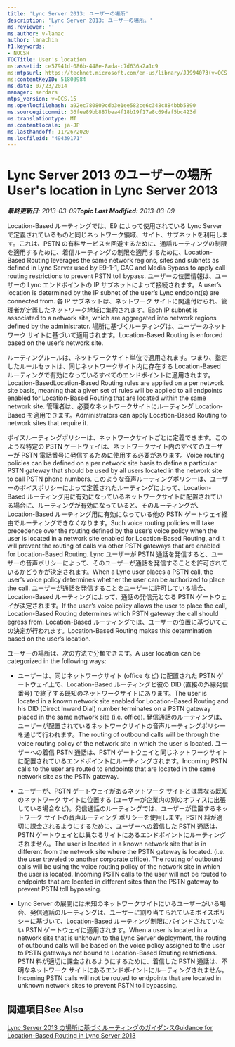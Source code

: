 ```yaml
---
title: 'Lync Server 2013: ユーザーの場所'
description: 'Lync Server 2013: ユーザーの場所。'
ms.reviewer: ''
ms.author: v-lanac
author: lanachin
f1.keywords:
- NOCSH
TOCTitle: User's location
ms:assetid: ce57941d-086b-448e-8ada-c7d636a2a1c9
ms:mtpsurl: https://technet.microsoft.com/en-us/library/JJ994073(v=OCS.15)
ms:contentKeyID: 51803984
ms.date: 07/23/2014
manager: serdars
mtps_version: v=OCS.15
ms.openlocfilehash: a92ec780809cdb3e1ee582ce6c348c884bbb5890
ms.sourcegitcommit: 36fee89bb887bea4f18b19f17a8c69daf5bc423d
ms.translationtype: MT
ms.contentlocale: ja-JP
ms.lasthandoff: 11/26/2020
ms.locfileid: "49439171"
---
```

# <a name="users-location-in-lync-server-2013"></a><span data-ttu-id="20f11-103">Lync Server 2013 のユーザーの場所</span><span class="sxs-lookup"><span data-stu-id="20f11-103">User's location in Lync Server 2013</span></span>

<div data-xmlns="http://www.w3.org/1999/xhtml">

<div class="topic" data-xmlns="http://www.w3.org/1999/xhtml" data-msxsl="urn:schemas-microsoft-com:xslt" data-cs="https://msdn.microsoft.com/">

<div data-asp="https://msdn2.microsoft.com/asp">



</div>

<div id="mainSection">

<div id="mainBody"><span data-ttu-id="20f11-104">

<span> </span></span><span class="sxs-lookup"><span data-stu-id="20f11-104">

<span> </span></span></span>

<span data-ttu-id="20f11-105">_**最終更新日:** 2013-03-09_</span><span class="sxs-lookup"><span data-stu-id="20f11-105">_**Topic Last Modified:** 2013-03-09_</span></span>

<span data-ttu-id="20f11-106">Location-Based ルーティングでは、E9 によって使用されている Lync Server で定義されているものと同じネットワーク領域、サイト、サブネットを利用します。これは、PSTN の有料サービスを回避するために、通話ルーティングの制限を適用するために、着信ルーティングの制限を適用するために、</span><span class="sxs-lookup"><span data-stu-id="20f11-106">Location-Based Routing leverages the same network regions, sites and subnets as defined in Lync Server used by E9-1-1, CAC and Media Bypass to apply call routing restrictions to prevent PSTN toll bypass.</span></span> <span data-ttu-id="20f11-107">ユーザーの位置情報は、ユーザーの Lync エンドポイントの IP サブネットによって接続されます。</span><span class="sxs-lookup"><span data-stu-id="20f11-107">A user’s location is determined by the IP subnet of the user’s Lync endpoint(s) are connected from.</span></span> <span data-ttu-id="20f11-108">各 IP サブネットは、ネットワーク サイトに関連付けられ、管理者が定義したネットワーク地域に集約されます。</span><span class="sxs-lookup"><span data-stu-id="20f11-108">Each IP subnet is associated to a network site, which are aggregated into network regions defined by the administrator.</span></span> <span data-ttu-id="20f11-109">場所に基づくルーティングは、ユーザーのネットワーク サイトに基づいて適用されます。</span><span class="sxs-lookup"><span data-stu-id="20f11-109">Location-Based Routing is enforced based on the user’s network site.</span></span>

<span data-ttu-id="20f11-110">ルーティングルールは、ネットワークサイト単位で適用されます。つまり、指定したルールセットは、同じネットワークサイト内に存在する Location-Based ルーティングで有効になっているすべてのエンドポイントに適用されます。 Location-Based</span><span class="sxs-lookup"><span data-stu-id="20f11-110">Location-Based Routing rules are applied on a per network site basis, meaning that a given set of rules will be applied to all endpoints enabled for Location-Based Routing that are located within the same network site.</span></span> <span data-ttu-id="20f11-111">管理者は、必要なネットワークサイトにルーティング Location-Based を適用できます。</span><span class="sxs-lookup"><span data-stu-id="20f11-111">Administrators can apply Location-Based Routing to network sites that require it.</span></span>

<span data-ttu-id="20f11-112">ボイスルーティングポリシーは、ネットワークサイトごとに定義できます。このような特定の PSTN ゲートウェイは、ネットワークサイト内のすべてのユーザーが PSTN 電話番号に発信するために使用する必要があります。</span><span class="sxs-lookup"><span data-stu-id="20f11-112">Voice routing policies can be defined on a per network site basis to define a particular PSTN gateway that should be used by all users located in the network site to call PSTN phone numbers.</span></span> <span data-ttu-id="20f11-113">このような音声ルーティングポリシーは、ユーザーのボイスポリシーによって定義されたルーティングによって、Location-Based ルーティング用に有効になっているネットワークサイトに配置されている場合に、ルーティングが有効になっていると、そのルーティングが、Location-Based ルーティング用に有効になっている他の PSTN ゲートウェイ経由でルーティングできなくなります。</span><span class="sxs-lookup"><span data-stu-id="20f11-113">Such voice routing policies will take precedence over the routing defined by the user’s voice policy when the user is located in a network site enabled for Location-Based Routing, and it will prevent the routing of calls via other PSTN gateways that are enabled for Location-Based Routing.</span></span> <span data-ttu-id="20f11-114">Lync ユーザーが PSTN 通話を発信すると、ユーザーの音声ポリシーによって、そのユーザーが通話を発信することを許可されているかどうかが決定されます。</span><span class="sxs-lookup"><span data-stu-id="20f11-114">When a Lync user places a PSTN call, the user’s voice policy determines whether the user can be authorized to place the call.</span></span> <span data-ttu-id="20f11-115">ユーザーが通話を発信することをユーザーに許可している場合、Location-Based ルーティングによって、通話の発信元となる PSTN ゲートウェイが決定されます。</span><span class="sxs-lookup"><span data-stu-id="20f11-115">If the user’s voice policy allows the user to place the call, Location-Based Routing determines which PSTN gateway the call should egress from.</span></span> <span data-ttu-id="20f11-116">Location-Based ルーティングでは、ユーザーの位置に基づいてこの決定が行われます。</span><span class="sxs-lookup"><span data-stu-id="20f11-116">Location-Based Routing makes this determination based on the user’s location.</span></span>

<span data-ttu-id="20f11-117">ユーザーの場所は、次の方法で分類できます。</span><span class="sxs-lookup"><span data-stu-id="20f11-117">A user location can be categorized in the following ways:</span></span>

  - <span data-ttu-id="20f11-118">ユーザーは、同じネットワークサイト (office など) に配置された PSTN ゲートウェイ上で、Location-Based ルーティングと彼の DID (直接の外線発信番号) で終了する既知のネットワークサイトにあります。</span><span class="sxs-lookup"><span data-stu-id="20f11-118">The user is located in a known network site enabled for Location-Based Routing and his DID (Direct Inward Dial) number terminates on a PSTN gateway placed in the same network site (i.e. office).</span></span> <span data-ttu-id="20f11-119">発信通話のルーティングは、ユーザーが配置されているネットワークサイトの音声ルーティングポリシーを通じて行われます。</span><span class="sxs-lookup"><span data-stu-id="20f11-119">The routing of outbound calls will be through the voice routing policy of the network site in which the user is located.</span></span> <span data-ttu-id="20f11-120">ユーザーへの着信 PSTN 通話は、PSTN ゲートウェイと同じネットワークサイトに配置されているエンドポイントにルーティングされます。</span><span class="sxs-lookup"><span data-stu-id="20f11-120">Incoming PSTN calls to the user are routed to endpoints that are located in the same network site as the PSTN gateway.</span></span>

  - <span data-ttu-id="20f11-p105">ユーザーが、PSTN ゲートウェイがあるネットワーク サイトとは異なる既知のネットワーク サイトに位置する (ユーザーが企業内の別のオフィスに出張している場合など)。発信通話のルーティングでは、ユーザーが位置するネットワーク サイトの音声ルーティング ポリシーを使用します。PSTN 料が適切に課金されるようにするために、ユーザーへの着信した PSTN 通話は、PSTN ゲートウェイとは異なるサイトにあるエンドポイントにルーティングされません。</span><span class="sxs-lookup"><span data-stu-id="20f11-p105">The user is located in a known network site that is in different from the network site where the PSTN gateway is located. (i.e. the user traveled to another corporate office). The routing of outbound calls will be using the voice routing policy of the network site in which the user is located. Incoming PSTN calls to the user will not be routed to endpoints that are located in different sites than the PSTN gateway to prevent PSTN toll bypassing.</span></span>

  - <span data-ttu-id="20f11-125">Lync Server の展開には未知のネットワークサイトにいるユーザーがいる場合、発信通話のルーティングは、ユーザーに割り当てられているボイスポリシーに基づいて、Location-Based ルーティング制限にバインドされていない PSTN ゲートウェイに適用されます。</span><span class="sxs-lookup"><span data-stu-id="20f11-125">When a user is located in a network site that is unknown to the Lync Server deployment, the routing of outbound calls will be based on the voice policy assigned to the user to PSTN gateways not bound to Location-Based Routing restrictions.</span></span> <span data-ttu-id="20f11-126">PSTN 料が適切に課金されるようにするために、着信した PSTN 通話は、不明なネットワーク サイトにあるエンドポイントにルーティングされません。</span><span class="sxs-lookup"><span data-stu-id="20f11-126">Incoming PSTN calls will not be routed to endpoints that are located in unknown network sites to prevent PSTN toll bypassing.</span></span>

<div>

## <a name="see-also"></a><span data-ttu-id="20f11-127">関連項目</span><span class="sxs-lookup"><span data-stu-id="20f11-127">See Also</span></span>


[<span data-ttu-id="20f11-128">Lync Server 2013 の場所に基づくルーティングのガイダンス</span><span class="sxs-lookup"><span data-stu-id="20f11-128">Guidance for Location-Based Routing in Lync Server 2013</span></span>](lync-server-2013-guidance-for-location-based-routing.md)  
  

<span data-ttu-id="20f11-129"></div>

</div>

<span> </span>

</div>

</div>

</span><span class="sxs-lookup"><span data-stu-id="20f11-129"></div>

</div>

<span> </span>

</div>

</div>

</span></span></div>

